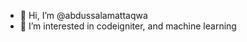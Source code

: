- 👋 Hi, I’m @abdussalamattaqwa
- 👀 I’m interested in codeigniter, and machine learning

<!---
abdussalamattaqwa/abdussalamattaqwa is a ✨ special ✨ repository because its `README.md` (this file) appears on your GitHub profile.
You can click the Preview link to take a look at your changes.
--->
